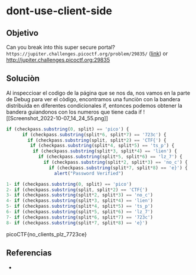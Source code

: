 # dont-use-client-side
## Objetivo
Can you break into this super secure portal? `https://jupiter.challenges.picoctf.org/problem/29835/` ([link](https://jupiter.challenges.picoctf.org/problem/29835/)) or http://jupiter.challenges.picoctf.org:29835

## Soluciòn
Al inspeccioar el codigo de la página que se nos da, nos vamos en la parte de Debug para ver el còdigo, encontramos una funciòn con la bandera distribuida en diferentes condicionales if, entonces podemos obtener la bandera guiandonos con los numeros que tiene cada if
![[Screenshot_2022-10-07_14_24_55.png]]
```Javascript
if (checkpass.substring(0, split) == 'pico') {
      if (checkpass.substring(split*6, split*7) == '723c') {
        if (checkpass.substring(split, split*2) == 'CTF{') {
         if (checkpass.substring(split*4, split*5) == 'ts_p') {
          if (checkpass.substring(split*3, split*4) == 'lien') {
            if (checkpass.substring(split*5, split*6) == 'lz_7') {
              if (checkpass.substring(split*2, split*3) == 'no_c') {
                if (checkpass.substring(split*7, split*8) == 'e}') {
                  alert("Password Verified")

1- if (checkpass.substring(0, split) == 'pico')
2- if (checkpass.substring(split, split*2) == 'CTF{') 
3- if (checkpass.substring(split*2, split*3) == 'no_c')
4- if (checkpass.substring(split*3, split*4) == 'lien')
5- if (checkpass.substring(split*4, split*5) == 'ts_p')
6- if (checkpass.substring(split*5, split*6) == 'lz_7')
7- if (checkpass.substring(split*6, split*7) == '723c')
8- if (checkpass.substring(split*7, split*8) == 'e}')
``` 
picoCTF{no_clients_plz_7723ce}

## Referencias
- []()